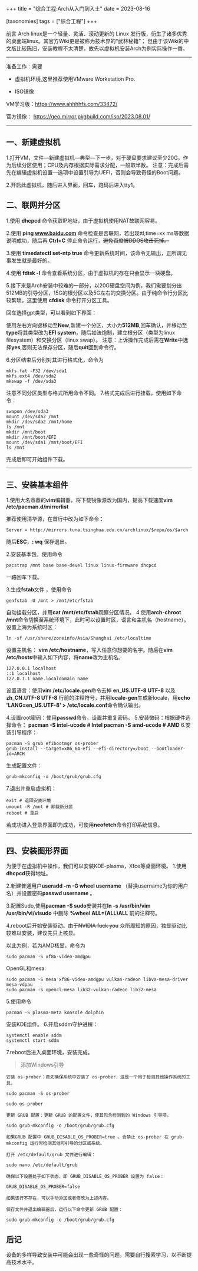 +++
title = "综合工程:Arch从入门到入土"
date = 2023-08-16

[taxonomies]
tags = ["综合工程"]
+++


前言 Arch linux是一个轻量、灵活、滚动更新的 Linux 发行版，衍生了诸多优秀的桌面端linux。其官方Wiki更是被称为技术界的“武林秘籍”；
但由于该Wiki的中文版比较陈旧，安装教程不太清楚，故先以虚拟机安装Arch为例实际操作一番。

<!-- more -->

***

准备工作：需要
- 虚拟机环境,这里推荐使用VMware Workstation Pro.

- ISO镜像

VM学习版：https://www.ahhhhfs.com/33472/

官方镜像： https://geo.mirror.pkgbuild.com/iso/2023.08.01/

***

## **一、新建虚拟机**
1.打开VM，文件—新建虚拟机—典型—下一步，对于硬盘要求建议至少20G，作为后续分区使用；CPU及内存根据实际需求分配，一般取半数。
注意：完成后需先在编辑虚拟机设置—选项中设置引导为UEFI，否则会导致奇怪的Boot问题。

2.开启此虚拟机，随后进入界面，回车，跑码后进入tty1。


## **二、联网并分区**
1.使用 **dhcpcd** 命令获取IP地址，由于虚拟机使用NAT故联网容易。

2.使用 **ping www.baidu.com** 命令检查是否联网，若出现ttl,time=xx ms等数据说明成功，随后再 **Ctrl+C** 停止命令运行，~~避免百度被DDOS攻击死掉。~~

3.使用 **timedatectl set-ntp true** 命令更新系统时间，该命令无输出，正所谓无事发生就是最好的。

4.使用 **fdisk -l** 命令查看系统分区，由于虚拟机的存在只会显示一块硬盘。

5.接下来是Arch安装中较难的一部分，以20G硬盘空间为例，我们需要划分出512MB的引导分区，15G的根分区以及5G左右的交换分区。由于纯命令行分区比较繁琐，这里使用 **cfdisk** 命令打开分区工具。



回车选择gpt类型，可以看到如下界面：


使用左右方向键移动至**New**,新建一个分区，大小为**512MB**,回车确认，并移动至**type**将其类型改为**EFI system**，随后如法炮制，建立根分区（类型为linux filesystem）和交换分区（linux swap）。
注意：上诉操作完成后需在**Write**中选择**yes**,否则无法保存分区，随后**quit**回到命令行。


6.分区结束后分别对其进行格式化，命令为
```
mkfs.fat -F32 /dev/sda1
mkfs.ext4 /dev/sda2
mkswap -f /dev/sda3
```
注意不同分区类型与格式所用命令不同。
7.格式完成后进行挂载，使用如下命令：
```
swapon /dev/sda3
mount /dev/sda2 /mnt
mkdir /dev/sda2 /mnt/home
ls /mnt
mkdir /mnt/boot
mkdir /mnt/boot/EFI
mount /dev/sda1 /mnt/boot/EFI
ls /mnt
```
完成后即可开始组件下载。

* * *

## **三、安装基本组件**
1.使用大名鼎鼎的**vim**编辑器，将下载镜像源改为国内，提高下载速度**vim /etc/pacman.d/mirrorlist**


推荐使用清华源，在首行中改为如下命令：

```
Server = http://mirrors.tuna.tsinghua.edu.cn/archlinux/$repo/os/$arch
```
随后**ESC**，**: wq** 保存退出。

2.安装基本包，使用命令
```
pacstrap /mnt base base-devel linux linux-firmware dhcpcd
```
一路回车下载。

3.生成**fstab**文件 ，使用命令
```
genfstab -U /mnt > /mnt/etc/fstab
```
自动挂载分区，并用**cat /mnt/etc/fstab**观察分区情况。
4.使用**arch-chroot /mnt**命令切换至系统环境下，此时可以设置时区，语言和主机名（hostname）。
设置上海为系统时区：
```
ln -sf /usr/share/zoneinfo/Asia/Shanghai /etc/localtime
```
设置主机名： **vim /etc/hostname**，写入任意你想要的名字。随后在**vim /etc/hosts**中输入如下内容，将**name**改为主机名。
```
127.0.0.1 localhost
::1 localhost
127.0.1.1 name.localdomain name
```
设置语言：使用**vim /etc/locale.gen**命令去掉 **en_US.UTF-8 UTF-8** 以及 **zh_CN.UTF-8 UTF-8** 行前的注释符号，并用**locale-gen**生成新locale，用**echo 'LANG=en_US.UTF-8' > /etc/locale.conf**命令确认输出。


4.设置root密码：使用**passwd**命令，设置并重复密码。
5.安装微码：根据硬件选择命令：
**pacman -S intel-ucode # Intel
pacman -S amd-ucode # AMD**
6.安装引导程序：
```
pacman -S grub efibootmgr os-prober
grub-install --target=x86_64-efi --efi-directory=/boot --bootloader-id=ARCH
```
生成配置文件：
```
grub-mkconfig -o /boot/grub/grub.cfg
```
7.退出并重启虚拟机：
```
exit # 退回安装环境
umount -R /mnt # 卸载新分区
reboot # 重启
```
若成功进入登录界面即为成功，可使用**neofetch**命令打印系统信息。


***
## **四、安装图形界面**
为便于在虚拟机中操作，我们可以安装KDE-plasma，Xfce等桌面环境。
1.使用**dhcpcd**获得地址。

2.新建普通用户**useradd -m -G wheel username** （替换username为你的用户名）并设置密码**passwd username** 。

3.配置Sudo,使用**pacman -S sudo**安装并在**ln -s /usr/bin/vim /usr/bin/vi/visudo** 中删除 **%wheel ALL=(ALL)ALL** 前的注释符。

4.reboot后开始安装驱动。由于~~NVIDIA fuck you~~ 众所周知的原因，独显驱动比较难以安装，建议先只上核显。


以此为例，若为AMD核显，命令为
```
sudo pacman -S xf86-video-amdgpu
```
OpenGL和mesa:
```
sudo pacman -S mesa xf86-video-amdgpu vulkan-radeon libva-mesa-driver mesa-vdpau
sudo pacman -S opencl-mesa lib32-vulkan-radeon lib32-mesa
```

5.使用命令
```
pacman -S plasma-meta konsole dolphin
```
安装KDE组件。
6.开启sddm守护进程：
```
systemctl enable sddm
systemctl start sddm
```
7.reboot后进入桌面环境，安装完成。


> 添加Windows引导
```
安装 os-prober：首先确保系统中安装了 os-prober，这是一个用于检测其他操作系统的工具。

sudo pacman -S os-prober

sudo os-prober

更新 GRUB 配置：更新 GRUB 的配置文件，使其包含检测到的 Windows 引导项。

sudo grub-mkconfig -o /boot/grub/grub.cfg

如果GRUB 配置中 GRUB_DISABLE_OS_PROBER=true ，会禁止 os-prober 在 grub-mkconfig 运行时检测其他可引导的分区或系统。

打开 /etc/default/grub 文件进行编辑：

sudo nano /etc/default/grub

确保以下设置处于如下状态，即 GRUB_DISABLE_OS_PROBER 设置为 false：

GRUB_DISABLE_OS_PROBER=false

如果该行不存在，可以手动添加或者修改为上述内容。

保存文件并退出编辑器后，运行以下命令更新 GRUB 配置：

sudo grub-mkconfig -o /boot/grub/grub.cfg
```

## **后记**

设备的多样导致安装中可能会出现一些奇怪的问题，需要自行搜索学习，以不断提高技术水平。





